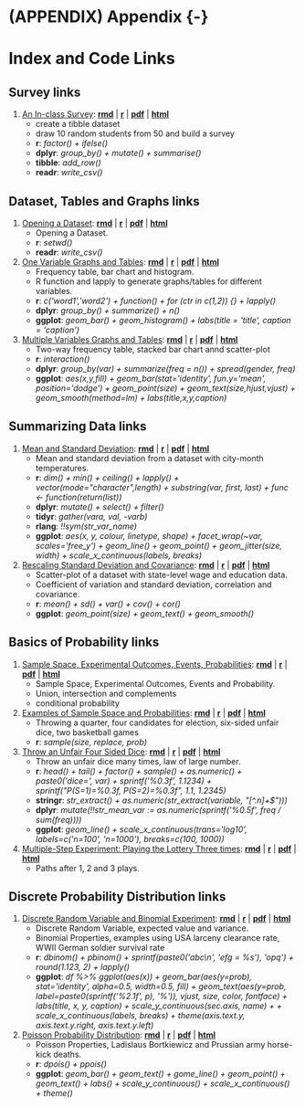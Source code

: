 # (APPENDIX) Appendix {-}

# Index and Code Links

## Survey links

1. [An In-class Survey](https://fanwangecon.github.io/Stat4Econ/survey/htmlpdfr/classsurvey.html): [**rmd**](https://github.com/FanWangEcon/Stat4Econ/blob/master/survey//classsurvey.Rmd) \| [**r**](https://github.com/FanWangEcon/Stat4Econ/blob/master/survey/htmlpdfr/classsurvey.R) \| [**pdf**](https://github.com/FanWangEcon/Stat4Econ/blob/master/survey/htmlpdfr/classsurvey.pdf) \| [**html**](https://fanwangecon.github.io/Stat4Econ/survey/htmlpdfr/classsurvey.html)
	+ create a tibble dataset
	+ draw 10 random students from 50 and build a survey
	+ **r**: *factor() + ifelse()*
	+ **dplyr**: *group_by() + mutate() + summarise()*
	+ **tibble**: *add_row()*
	+ **readr**: *write_csv()*

## Dataset, Tables and Graphs links

1. [Opening a Dataset](https://fanwangecon.github.io/Stat4Econ/descriptive/htmlpdfr/DataBasketball.html): [**rmd**](https://github.com/FanWangEcon/Stat4Econ/blob/master/descriptive//DataBasketball.Rmd) \| [**r**](https://github.com/FanWangEcon/Stat4Econ/blob/master/descriptive/htmlpdfr/DataBasketball.R) \| [**pdf**](https://github.com/FanWangEcon/Stat4Econ/blob/master/descriptive/htmlpdfr/DataBasketball.pdf) \| [**html**](https://fanwangecon.github.io/Stat4Econ/descriptive/htmlpdfr/DataBasketball.html)
	+ Opening a Dataset.
	+ **r**: *setwd()*
	+ **readr**: *write_csv()*
2. [One Variable Graphs and Tables](https://fanwangecon.github.io/Stat4Econ/descriptive/htmlpdfr/OneVariable.html): [**rmd**](https://github.com/FanWangEcon/Stat4Econ/blob/master/descriptive//OneVariable.Rmd) \| [**r**](https://github.com/FanWangEcon/Stat4Econ/blob/master/descriptive/htmlpdfr/OneVariable.R) \| [**pdf**](https://github.com/FanWangEcon/Stat4Econ/blob/master/descriptive/htmlpdfr/OneVariable.pdf) \| [**html**](https://fanwangecon.github.io/Stat4Econ/descriptive/htmlpdfr/OneVariable.html)
	+ Frequency table, bar chart and histogram.
	+ R function and lapply to generate graphs/tables for different variables.
	+ **r**: *c('word1','word2') + function() + for (ctr in c(1,2)) {} + lapply()*
	+ **dplyr**: *group_by() + summarize() + n()*
	+ **ggplot**: *geom_bar() + geom_histogram() + labs(title = 'title', caption = 'caption')*
3. [Multiple Variables Graphs and Tables](https://fanwangecon.github.io/Stat4Econ/descriptive/htmlpdfr/MultipleVariables.html): [**rmd**](https://github.com/FanWangEcon/Stat4Econ/blob/master/descriptive//MultipleVariables.Rmd) \| [**r**](https://github.com/FanWangEcon/Stat4Econ/blob/master/descriptive/htmlpdfr/MultipleVariables.R) \| [**pdf**](https://github.com/FanWangEcon/Stat4Econ/blob/master/descriptive/htmlpdfr/MultipleVariables.pdf) \| [**html**](https://fanwangecon.github.io/Stat4Econ/descriptive/htmlpdfr/MultipleVariables.html)
	+ Two-way frequency table, stacked bar chart annd scatter-plot
	+ **r**: *interaction()*
	+ **dplyr**: *group_by(var) + summarize(freq = n()) + spread(gender, freq)*
	+ **ggplot**: *aes(x,y,fill) + geom_bar(stat='identity', fun.y='mean', position='dodge') + geom_point(size) + geom_text(size,hjust,vjust) + geom_smooth(method=lm) + labs(title,x,y,caption)*

## Summarizing Data links

1. [Mean and Standard Deviation](https://fanwangecon.github.io/Stat4Econ/summarystats/htmlpdfr/meansdhist.html): [**rmd**](https://github.com/FanWangEcon/Stat4Econ/blob/master/summarystats//meansdhist.Rmd) \| [**r**](https://github.com/FanWangEcon/Stat4Econ/blob/master/summarystats/htmlpdfr/meansdhist.R) \| [**pdf**](https://github.com/FanWangEcon/Stat4Econ/blob/master/summarystats/htmlpdfr/meansdhist.pdf) \| [**html**](https://fanwangecon.github.io/Stat4Econ/summarystats/htmlpdfr/meansdhist.html)
	+ Mean and standard deviation from a dataset with city-month temperatures.
	+ **r**: *dim() + min() + ceiling() + lapply() + vector(mode="character",length) + substring(var, first, last) + func <- function(return(list))*
	+ **dplyr**: *mutate() + select() + filter()*
	+ **tidyr**: *gather(vara, val, -varb)*
	+ **rlang**: *!!sym(str_var_name)*
	+ **ggplot**: *aes(x, y, colour, linetype, shape) + facet_wrap(~var, scales='free_y') + geom_line() + geom_point() + geom_jitter(size, width) + scale_x_continuous(labels, breaks)*
2. [Rescaling Standard Deviation and Covariance](https://fanwangecon.github.io/Stat4Econ/summarystats/htmlpdfr/toolboxone.html): [**rmd**](https://github.com/FanWangEcon/Stat4Econ/blob/master/summarystats//toolboxone.Rmd) \| [**r**](https://github.com/FanWangEcon/Stat4Econ/blob/master/summarystats/htmlpdfr/toolboxone.R) \| [**pdf**](https://github.com/FanWangEcon/Stat4Econ/blob/master/summarystats/htmlpdfr/toolboxone.pdf) \| [**html**](https://fanwangecon.github.io/Stat4Econ/summarystats/htmlpdfr/toolboxone.html)
	+ Scatter-plot of a dataset with state-level wage and education data.
	+ Coefficient of variation and standard deviation, correlation and covariance.
	+ **r**: *mean() + sd() + var() + cov() + cor()*
	+ **ggplot**: *geom_point(size) + geom_text() + geom_smooth()*

## Basics of Probability links

1. [Sample Space, Experimental Outcomes, Events, Probabilities](https://fanwangecon.github.io/Stat4Econ/probability/htmlpdfr/samplespace.html): [**rmd**](https://github.com/FanWangEcon/Stat4Econ/blob/master/probability//samplespace.Rmd) \| [**r**](https://github.com/FanWangEcon/Stat4Econ/blob/master/probability/htmlpdfr/samplespace.R) \| [**pdf**](https://github.com/FanWangEcon/Stat4Econ/blob/master/probability/htmlpdfr/samplespace.pdf) \| [**html**](https://fanwangecon.github.io/Stat4Econ/probability/htmlpdfr/samplespace.html)
	+ Sample Space, Experimental Outcomes, Events and Probability.
	+ Union, intersection and complements
	+ conditional probability
2. [Examples of Sample Space and Probabilities](https://fanwangecon.github.io/Stat4Econ/probability/htmlpdfr/samplespaceexa.html): [**rmd**](https://github.com/FanWangEcon/Stat4Econ/blob/master/probability//samplespaceexa.Rmd) \| [**r**](https://github.com/FanWangEcon/Stat4Econ/blob/master/probability/htmlpdfr/samplespaceexa.R) \| [**pdf**](https://github.com/FanWangEcon/Stat4Econ/blob/master/probability/htmlpdfr/samplespaceexa.pdf) \| [**html**](https://fanwangecon.github.io/Stat4Econ/probability/htmlpdfr/samplespaceexa.html)
	+ Throwing a quarter, four candidates for election, six-sided unfair dice, two basketball games
	+ **r**: *sample(size, replace, prob)*
3. [Throw an Unfair Four Sided Dice](https://fanwangecon.github.io/Stat4Econ/probability/htmlpdfr/samplespacedice.html): [**rmd**](https://github.com/FanWangEcon/Stat4Econ/blob/master/probability//samplespacedice.Rmd) \| [**r**](https://github.com/FanWangEcon/Stat4Econ/blob/master/probability/htmlpdfr/samplespacedice.R) \| [**pdf**](https://github.com/FanWangEcon/Stat4Econ/blob/master/probability/htmlpdfr/samplespacedice.pdf) \| [**html**](https://fanwangecon.github.io/Stat4Econ/probability/htmlpdfr/samplespacedice.html)
	+ Throw an unfair dice many times, law of large number.
	+ **r**: *head() + tail() + factor() + sample() + as.numeric() + paste0('dice=', var) + sprintf('%0.3f', 1.1234) + sprintf("P(S=1)=%0.3f, P(S=2)=%0.3f", 1.1, 1.2345)*
	+ **stringr**: *str_extract() + as.numeric(str_extract(variable, "[^.n]+$")))*
	+ **dplyr**: *mutate(!!str_mean_var := as.numeric(sprintf('%0.5f', freq / sum(freq))))*
	+ **ggplot**: *geom_line() + scale_x_continuous(trans='log10', labels=c('n=100', 'n=1000'), breaks=c(100, 1000))*
4. [Multiple-Step Experiment: Playing the Lottery Three times](https://fanwangecon.github.io/Stat4Econ/probability/htmlpdfr/lottery.html): [**rmd**](https://github.com/FanWangEcon/Stat4Econ/blob/master/probability//lottery.Rmd) \| [**r**](https://github.com/FanWangEcon/Stat4Econ/blob/master/probability/htmlpdfr/lottery.R) \| [**pdf**](https://github.com/FanWangEcon/Stat4Econ/blob/master/probability/htmlpdfr/lottery.pdf) \| [**html**](https://fanwangecon.github.io/Stat4Econ/probability/htmlpdfr/lottery.html)
	+ Paths after 1, 2 and 3 plays.

## Discrete Probability Distribution links

1. [Discrete Random Variable and Binomial Experiment](https://fanwangecon.github.io/Stat4Econ/probability_discrete/htmlpdfr/binomial.html): [**rmd**](https://github.com/FanWangEcon/Stat4Econ/blob/master/probability_discrete//binomial.Rmd) \| [**r**](https://github.com/FanWangEcon/Stat4Econ/blob/master/probability_discrete/htmlpdfr/binomial.R) \| [**pdf**](https://github.com/FanWangEcon/Stat4Econ/blob/master/probability_discrete/htmlpdfr/binomial.pdf) \| [**html**](https://fanwangecon.github.io/Stat4Econ/probability_discrete/htmlpdfr/binomial.html)
	+ Discrete Random Variable, expected value and variance.
	+ Binomial Properties, examples using USA larceny clearance rate, WWII German soldier survival rate
	+ **r**: *dbinom() + pbinom() + sprintf(paste0('abc\\n', 'efg = %s'), 'opq') + round(1.123, 2) + lapply()*
	+ **ggplot**: *df %>% ggplot(aes(x)) + geom_bar(aes(y=prob), stat='identity', alpha=0.5, width=0.5, fill) + geom_text(aes(y=prob, label=paste0(sprintf('%2.1f', p), '%')), vjust, size, color, fontface) + labs(title, x, y, caption) + scale_y_continuous(sec.axis, name) + + scale_x_continuous(labels, breaks) + theme(axis.text.y, axis.text.y.right, axis.text.y.left)*
2. [Poisson Probability Distribution](https://fanwangecon.github.io/Stat4Econ/probability_discrete/htmlpdfr/poisson.html): [**rmd**](https://github.com/FanWangEcon/Stat4Econ/blob/master/probability_discrete//poisson.Rmd) \| [**r**](https://github.com/FanWangEcon/Stat4Econ/blob/master/probability_discrete/htmlpdfr/poisson.R) \| [**pdf**](https://github.com/FanWangEcon/Stat4Econ/blob/master/probability_discrete/htmlpdfr/poisson.pdf) \| [**html**](https://fanwangecon.github.io/Stat4Econ/probability_discrete/htmlpdfr/poisson.html)
	+ Poisson Properties, Ladislaus Bortkiewicz and Prussian army horse-kick deaths.
	+ **r**: *dpois() + ppois()*
	+ **ggplot**: *geom_bar() + geom_text() + gome_line() + geom_point() + geom_text() + labs() + scale_y_continuous() + scale_x_continuous() + theme()*
